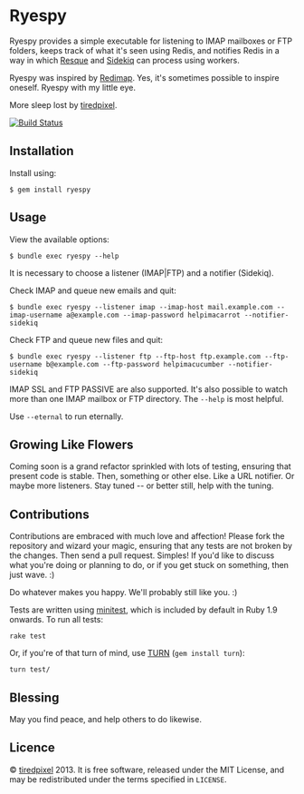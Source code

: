# Ryespy

Ryespy provides a simple executable for listening to IMAP mailboxes or FTP
folders, keeps track of what it's seen using Redis, and notifies Redis in a way
in which [Resque](https://github.com/resque/resque) and
[Sidekiq](https://github.com/mperham/sidekiq) can process using workers.

Ryespy was inspired by [Redimap](https://github.com/tiredpixel/redimap). Yes,
it's sometimes possible to inspire oneself. Ryespy with my little eye.

More sleep lost by [tiredpixel](http://www.tiredpixel.com).

[![Build Status](https://travis-ci.org/tiredpixel/ryespy.png?branch=master,stable)](https://travis-ci.org/tiredpixel/ryespy)


## Installation

Install using:

    $ gem install ryespy


## Usage

View the available options:

    $ bundle exec ryespy --help

It is necessary to choose a listener (IMAP|FTP) and a notifier (Sidekiq).

Check IMAP and queue new emails and quit:

    $ bundle exec ryespy --listener imap --imap-host mail.example.com --imap-username a@example.com --imap-password helpimacarrot --notifier-sidekiq

Check FTP and queue new files and quit:

    $ bundle exec ryespy --listener ftp --ftp-host ftp.example.com --ftp-username b@example.com --ftp-password helpimacucumber --notifier-sidekiq

IMAP SSL and FTP PASSIVE are also supported. It's also possible to watch more
than one IMAP mailbox or FTP directory. The `--help` is most helpful.

Use `--eternal` to run eternally.


## Growing Like Flowers

Coming soon is a grand refactor sprinkled with lots of testing, ensuring that
present code is stable. Then, something or other else. Like a URL notifier.
Or maybe more listeners. Stay tuned -- or better still, help with the tuning.


## Contributions

Contributions are embraced with much love and affection! Please fork the
repository and wizard your magic, ensuring that any tests are not broken by the
changes. Then send a pull request. Simples! If you'd like to discuss what you're
doing or planning to do, or if you get stuck on something, then just wave. :)

Do whatever makes you happy. We'll probably still like you. :)

Tests are written using [minitest](https://github.com/seattlerb/minitest), which
is included by default in Ruby 1.9 onwards. To run all tests:

    rake test

Or, if you're of that turn of mind, use [TURN](https://github.com/TwP/turn)
(`gem install turn`):

    turn test/


## Blessing

May you find peace, and help others to do likewise.


## Licence

© [tiredpixel](http://www.tiredpixel.com) 2013. It is free software, released
under the MIT License, and may be redistributed under the terms specified in
`LICENSE`.
